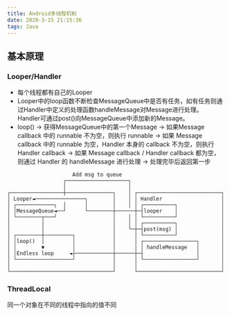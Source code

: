 ```yaml
---
title: Android多线程机制
date: 2020-3-15 21:15:36
tags: Java
---
```


## 基本原理

### Looper/Handler

- 每个线程都有自己的Looper
- Looper中的loop函数不断检查MessageQueue中是否有任务，如有任务则通过Handler中定义的处理函数handleMessage对Message进行处理。
Handler可通过post()向MessageQueue中添加新的Message。
- loop()
	-> 获得MessageQueue中的第一个Message
	  -> 如果Message callback 中的 runnable 不为空，则执行 runnable
	  -> 如果 Message callback 中的 runnable 为空，Handler 本身的 callback 不为空，则执行 Handler callback
	  -> 如果 Message callback / Handler callback 都为空， 则通过 Handler 的 handleMessage 进行处理
	-> 处理完毕后返回第一步

```
                     Add msg to queue
                  ┌────────────────────┐
                  │                    │
┌─────────────────┼───────────────┐    │ ┌───────────────────────────┐
│ Looper◄────────────────┐        │    │ │ Handler                   │
│ ┌────────────┐  │      │        │    │ │ ┌──────────┐              │
│ │MessageQueue◄──┘      └────────┼──────┼─┤looper    │              │
│ └────────┬───┘                  │    │ │ └──────────┘              │
│          │                      │    │ │ ┌──────────┐              │
│          │                      │    └─┼─┤post(msg) │              │
│ ┌────────┼─────────┐            │      │ └──────────┘              │
│ │loop()  │         │            │      │ ┌─────────────────┐       │
│ │        ▼         │            │      │ │ handleMessage   │       │
│ │Endless loop     ◄├────────────┼──────┼─┤                 │       │
│ └──────────────────┘            │      │ └─────────────────┘       │
│                                 │      │                           │
└─────────────────────────────────┘      └───────────────────────────┘
```

### ThreadLocal

同一个对象在不同的线程中指向的值不同